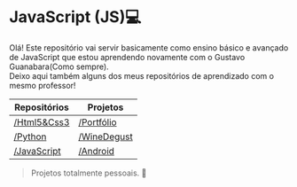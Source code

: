 #  JavaScript (JS)💻
Olá! Este repositório vai servir basicamente como ensino básico e avançado de JavaScript que estou aprendendo novamente com o Gustavo Guanabara(Como sempre).
<br>Deixo aqui também alguns dos meus repositórios de aprendizado com o mesmo professor!

| Repositórios | Projetos|
|-------------|--------------| 
| <a href="">/Html5&Css3</a>     | <a href="">/Portfólio</a>|
| <a href="">/Python</a>     | <a href="">/WineDegust</a>|
| <a href="">/JavaScript</a> | <a href= "">/Android</a>

>Projetos totalmente pessoais. 👜
